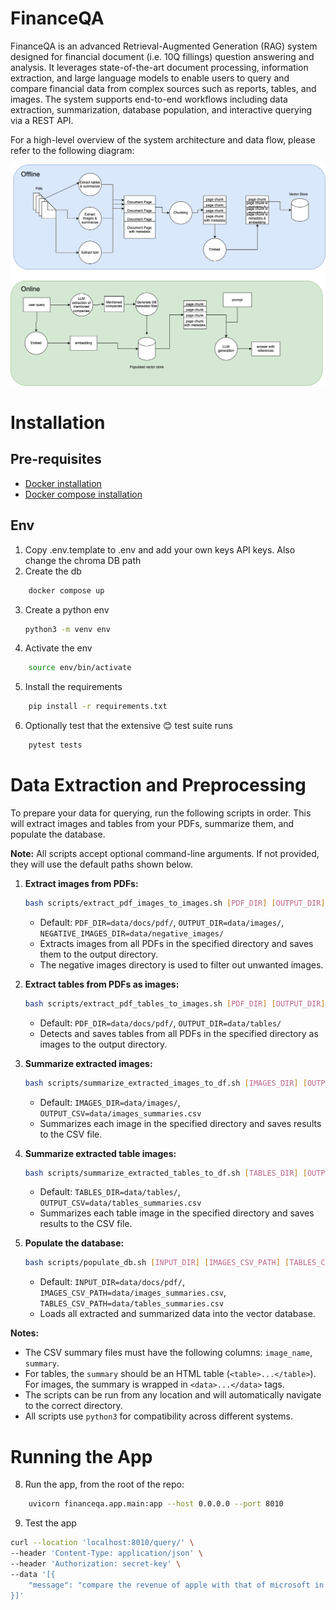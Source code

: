 # FinanceQA

FinanceQA is an advanced Retrieval-Augmented Generation (RAG) system designed for financial document (i.e. 10Q fillings) question answering and analysis. It leverages state-of-the-art document processing, information extraction, and large language models to enable users to query and compare financial data from complex sources such as reports, tables, and images. The system supports end-to-end workflows including data extraction, summarization, database population, and interactive querying via a REST API.

For a high-level overview of the system architecture and data flow, please refer to the following diagram:

![System Architecture](diagrams/great_diagram.png)

# Installation

## Pre-requisites

* [Docker installation](https://docs.docker.com/get-started/get-docker/)
* [Docker compose installation](https://docs.docker.com/compose/install/)

## Env

1. Copy .env.template to .env and add your own keys API keys. Also change the chroma DB path
2. Create the db

```bash
    docker compose up
```

3. Create a python env

    ```bash
    python3 -m venv env
    ```

4. Activate the env

```bash
    source env/bin/activate
```

5. Install the requirements

```bash
    pip install -r requirements.txt
```

6. Optionally test that the extensive 😊 test suite runs

```bash
    pytest tests
```

# Data Extraction and Preprocessing

To prepare your data for querying, run the following scripts in order. This will extract images and tables from your PDFs, summarize them, and populate the database.

**Note:** All scripts accept optional command-line arguments. If not provided, they will use the default paths shown below.

1. **Extract images from PDFs:**

   ```bash
   bash scripts/extract_pdf_images_to_images.sh [PDF_DIR] [OUTPUT_DIR] [NEGATIVE_IMAGES_DIR]
   ```

   * Default: `PDF_DIR=data/docs/pdf/`, `OUTPUT_DIR=data/images/`, `NEGATIVE_IMAGES_DIR=data/negative_images/`
   * Extracts images from all PDFs in the specified directory and saves them to the output directory.
   * The negative images directory is used to filter out unwanted images.

2. **Extract tables from PDFs as images:**

   ```bash
   bash scripts/extract_pdf_tables_to_images.sh [PDF_DIR] [OUTPUT_DIR]
   ```

   * Default: `PDF_DIR=data/docs/pdf/`, `OUTPUT_DIR=data/tables/`
   * Detects and saves tables from all PDFs in the specified directory as images to the output directory.

3. **Summarize extracted images:**

   ```bash
   bash scripts/summarize_extracted_images_to_df.sh [IMAGES_DIR] [OUTPUT_CSV]
   ```

   * Default: `IMAGES_DIR=data/images/`, `OUTPUT_CSV=data/images_summaries.csv`
   * Summarizes each image in the specified directory and saves results to the CSV file.

4. **Summarize extracted table images:**

   ```bash
   bash scripts/summarize_extracted_tables_to_df.sh [TABLES_DIR] [OUTPUT_CSV]
   ```

   * Default: `TABLES_DIR=data/tables/`, `OUTPUT_CSV=data/tables_summaries.csv`
   * Summarizes each table image in the specified directory and saves results to the CSV file.

5. **Populate the database:**

   ```bash
   bash scripts/populate_db.sh [INPUT_DIR] [IMAGES_CSV_PATH] [TABLES_CSV_PATH]
   ```

   * Default: `INPUT_DIR=data/docs/pdf/`, `IMAGES_CSV_PATH=data/images_summaries.csv`, `TABLES_CSV_PATH=data/tables_summaries.csv`
   * Loads all extracted and summarized data into the vector database.

**Notes:**
* The CSV summary files must have the following columns: `image_name`, `summary`.
* For tables, the `summary` should be an HTML table (`<table>...</table>`). For images, the summary is wrapped in `<data>...</data>` tags.
* The scripts can be run from any location and will automatically navigate to the correct directory.
* All scripts use `python3` for compatibility across different systems.

# Running the App

8. Run the app, from the root of the repo:

```bash
    uvicorn financeqa.app.main:app --host 0.0.0.0 --port 8010
```

9. Test the app

```bash
curl --location 'localhost:8010/query/' \
--header 'Content-Type: application/json' \
--header 'Authorization: secret-key' \
--data '[{
    "message": "compare the revenue of apple with that of microsoft in q3 2022"
}]'
```
